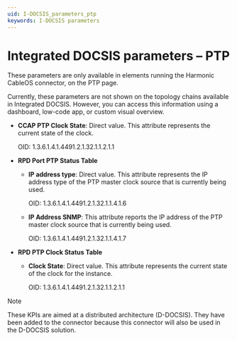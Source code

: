 ```yaml
---
uid: I-DOCSIS_parameters_ptp
keywords: I-DOCSIS parameters
---
```


# Integrated DOCSIS parameters – PTP

These parameters are only available in elements running the Harmonic CableOS connector, on the PTP page.

Currently, these parameters are not shown on the topology chains available in Integrated DOCSIS. However, you can access this information using a dashboard, low-code app, or custom visual overview.

- **CCAP PTP Clock State**: Direct value. This attribute represents the current state of the clock.

  OID: 1.3.6.1.4.1.4491.2.1.32.1.1.2.1.1

- **RPD Port PTP Status Table**

  - **IP address type**: Direct value. This attribute represents the IP address type of the PTP master clock source that is currently being used.

    OID: 1.3.6.1.4.1.4491.2.1.32.1.1.4.1.6

  - **IP Address SNMP**: This attribute reports the IP address of the PTP master clock source that is currently being used.

    OID: 1.3.6.1.4.1.4491.2.1.32.1.1.4.1.7

- **RPD PTP Clock Status Table**

  - **Clock State**: Direct value. This attribute represents the current state of the clock for the instance.

    OID: 1.3.6.1.4.1.4491.2.1.32.1.1.2.1.1

> [!NOTE]
> These KPIs are aimed at a distributed architecture (D-DOCSIS). They have been added to the connector because this connector will also be used in the D-DOCSIS solution.
